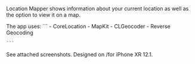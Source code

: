 Location Mapper shows information about your current location as well as the option to view it on a map. 

The app uses:
	```
	- CoreLocation
	- MapKit
	- CLGeocoder 
	- Reverse Geocoding

	```

See attached screenshots. Designed on /for iPhone XR 12.1.
